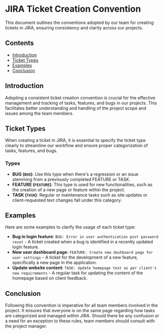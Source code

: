 # JIRA Ticket Creation Convention

This document outlines the conventions adopted by our team for creating tickets in JIRA, ensuring consistency and clarity across our projects.

## Contents

- [Introduction](#introduction)
- [Ticket Types](#ticket-types)
- [Examples](#examples)
- [Conclusion](#conclusion)

## Introduction

Adopting a consistent ticket creation convention is crucial for the effective management and tracking of tasks, features, and bugs in our projects. This facilitates better understanding and handling of the project scope and issues among the team members.

## Ticket Types

When creating a ticket in JIRA, it is essential to specify the ticket type clearly to streamline our workflow and ensure proper categorization of tasks, features, and bugs.

### Types

- **BUG (`BUG`)**: Use this type when there's a regression or an issue stemming from a previously completed FEATURE or TASK.
- **FEATURE (`FEATURE`)**: This type is used for new functionalities, such as the creation of a new page or feature within the project.
- **TASK (`TASK`)**: Regular or maintenance tasks such as site updates or client-requested text changes fall under this category.

## Examples

Here are some examples to clarify the usage of each ticket type:

- **Bug in login feature**: `BUG: Error in user authentication post password reset` - A ticket created when a bug is identified in a recently updated login feature.
- **New user dashboard page**: `FEATURE: Create new dashboard page for user settings` - A ticket for the development of a new feature, specifically a new page in the application.
- **Update website content**: `TASK: Update homepage text as per client's new requirements` - A regular task for updating the content of the homepage based on client feedback.

## Conclusion

Following this convention is imperative for all team members involved in the project. It ensures that everyone is on the same page regarding how tasks are categorized and managed within JIRA. Should there be any confusion or a need for an exception to these rules, team members should consult with the project manager.
